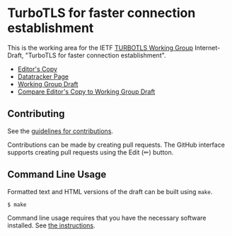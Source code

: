 # TurboTLS for faster connection establishment

This is the working area for the IETF [TURBOTLS Working Group](https://datatracker.ietf.org/wg/turbotls/documents/) Internet-Draft, "TurboTLS for faster connection establishment".

* [Editor's Copy](https://PhDJsandboxaq.github.io/draft-ietf-turbotls-design/#go.draft-ietf-turbotls-design.html)
* [Datatracker Page](https://datatracker.ietf.org/doc/draft-ietf-turbotls-design)
* [Working Group Draft](https://datatracker.ietf.org/doc/html/draft-ietf-turbotls-design)
* [Compare Editor's Copy to Working Group Draft](https://PhDJsandboxaq.github.io/draft-ietf-turbotls-design/#go.draft-ietf-turbotls-design.diff)


## Contributing

See the
[guidelines for contributions](https://github.com/PhDJsandboxaq/draft-ietf-turbotls-design/blob/master/CONTRIBUTING.md).

Contributions can be made by creating pull requests.
The GitHub interface supports creating pull requests using the Edit (✏) button.


## Command Line Usage

Formatted text and HTML versions of the draft can be built using `make`.

```sh
$ make
```

Command line usage requires that you have the necessary software installed.  See
[the instructions](https://github.com/martinthomson/i-d-template/blob/main/doc/SETUP.md).


